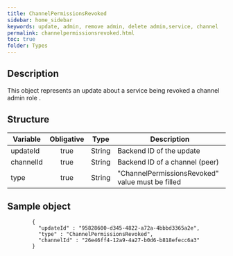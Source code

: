 ```yaml
---
title: ChannelPermissionsRevoked
sidebar: home_sidebar
keywords: update, admin, remove admin, delete admin,service, channel
permalink: channelpermissionsrevoked.html
toc: true
folder: Types
---
```


## Description

<p> This object represents an update about a service being revoked a channel admin role .
</p>

## Structure

| Variable  | Obligative  |Type| Description
|---|:---:|---|---|
| updateId  | true |String| Backend ID of the update |
| channelId  | true |String| Backend ID of a channel (peer) |
| type  | true | String | "ChannelPermissionsRevoked" value must be filled

## Sample object

```
		{
          "updateId" : "95828600-d345-4822-a72a-4bbbd3365a2e",
          "type" : "ChannelPermissionsRevoked",
          "channelId" : "26e46ff4-12a9-4a27-b0d6-b818efecc6a3"
        }
```
